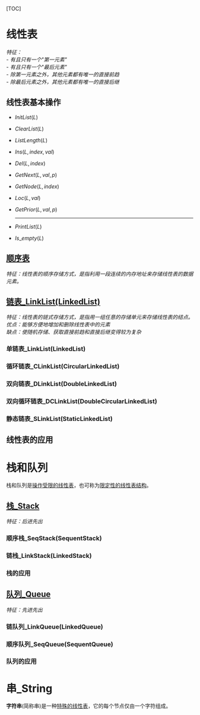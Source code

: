 [TOC]

# 线性表
*特征：*  
*- 有且只有一个"第一元素"*  
*- 有且只有一个"最后元素"*  
*- 除第一元素之外，其他元素都有唯一的直接前趋*  
*- 除最后元素之外，其他元素都有唯一的直接后继*  

## 线性表基本操作

- $InitList(L)$

- $ClearList(L)$

- $ListLength(L)$

- $Ins(L, index, val)$

- $Del(L, index)$

- $GetNext(L, val, p)$

- $GetNode(L, index)$

- $Loc(L, val)$

- $GetPrior(L, val, p)$

  <hr/>

- $PrintList(L)$

- $Is\_empty(L)$

## [顺序表](./Linear_List/Contiguous_List/Contiguous_List.md)
*特征：线性表的顺序存储方式，是指利用一段连续的内存地址来存储线性表的数据元素。*

## [链表_LinkList(LinkedList)](./Linear_List/Linked_List/Linked_List.md)
*特征：线性表的链式存储方式，是指用一组任意的存储单元来存储线性表的结点。*  
*优点：能够方便地增加和删除线性表中的元素*  
*缺点：使随机存储、获取直接前趋和直接后继变得较为复杂*

### 单链表_LinkList(LinkedList)

### 循环链表_CLinkList(CircularLinkedList)

### 双向链表_DLinkList(DoubleLinkedList)

### 双向循环链表_DCLinkList(DoubleCircularLinkedList)

### 静态链表_SLinkList(StaticLinkedList)

## 线性表的应用

# 栈和队列

栈和队列是<u>操作受限的线性表</u>，也可称为<u>限定性的线性表结构</u>。  

## [栈_Stack](./Linear_List/Stack/Stack.md)
*特征：后进先出*  

### 顺序栈_SeqStack(SequentStack)

### 链栈_LinkStack(LinkedStack)

### 栈的应用

## [队列_Queue](./Linear_List/Queue/Queue.md)
*特征：先进先出*  

### 链队列_LinkQueue(LinkedQueue)

### 顺序队列_SeqQueue(SequentQueue)

### 队列的应用

# 串_String
**字符串**(简称串)是一种<u>特殊的线性表</u>，它的每个节点仅由一个字符组成。

